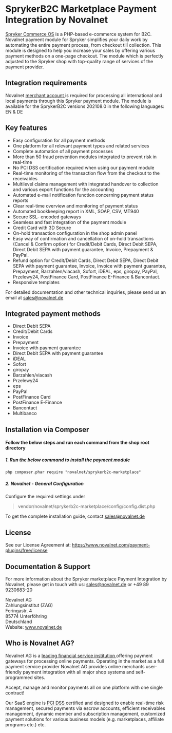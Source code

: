 # SprykerB2C Marketplace Payment Integration by Novalnet
<a href="https://www.novalnet.com/modul/spryker">Spryker Commerce OS</a> is a PHP-based e-commerce system for B2C. Novalnet payment module for Spryker simplifies your daily work by automating the entire payment process, from checkout till collection. This module is designed to help you increase your sales by offering various payment methods on a one-page checkout. The module which is perfectly adjusted to the Spryker shop with top-quality range of services of the payment provider.

## Integration requirements 
Novalnet <a href="https://www.novalnet.de/"> merchant account </a> is required for processing all international and local payments through this Spryker payment module. The module is available for the SprykerB2C versions 202108.0 in the following languages: EN & DE

## Key features 
-	Easy configuration for all payment methods
-	One platform for all relevant payment types and related services
-	Complete automation of all payment processes
-	More than 50 fraud prevention modules integrated to prevent risk in real-time
-	No PCI DSS certification required when using our payment module
-	Real-time monitoring of the transaction flow from the checkout to the receivables
-	Multilevel claims management with integrated handover to collection and various export functions for the accounting
-	Automated e-mail notification function concerning payment status reports
-	Clear real-time overview and monitoring of payment status
-	Automated bookkeeping report in XML, SOAP, CSV, MT940
-	Secure SSL- encoded gateways
-	Seamless and fast integration of the payment module
-	Credit Card with 3D Secure
-	On-hold transaction configuration in the shop admin panel
-	Easy way of confirmation and cancellation of on-hold transactions (Cancel & Confirm option) for Credit/Debit Cards, Direct Debit SEPA, Direct Debit SEPA with payment guarantee, Invoice, Prepayment & PayPal.
-	Refund option for Credit/Debit Cards, Direct Debit SEPA, Direct Debit SEPA with payment guarantee, Invoice, Invoice with payment guarantee, Prepayment, Barzahlen/viacash, Sofort, iDEAL, eps, giropay, PayPal, Przelewy24, PostFinance Card, PostFinance E-Finance & Bancontact.
-	Responsive templates

For detailed documentation and other technical inquiries, please send us an email at <a href="mailto:sales@novalnet.de"> sales@novalnet.de </a>

## Integrated payment methods
-	Direct Debit SEPA
-	Credit/Debit Cards
-	Invoice
-	Prepayment
-	Invoice with payment guarantee
-	Direct Debit SEPA with payment guarantee
-	iDEAL
-	Sofort
-	giropay
-	Barzahlen/viacash
-	Przelewy24
-	eps
-	PayPal
-	PostFinance Card
-	PostFinance E-Finance
-	Bancontact
-	Multibanco
    
##  Installation via Composer

#### Follow the below steps and run each command from the shop root directory
 ##### 1. Run the below command to install the payment module

 ```
 php composer.phar require "novalnet/sprykerb2c-marketplace"
 ```

 ##### 2. Novalnet - General Configuration  
Configure the required settings under 
> vendor/novalnet/sprykerb2c-marketplace/config/config.dist.php

To get the complete installation guide, contact <a href="mailto:sales@novalnet.de"> sales@novalnet.de </a>

## License
See our License Agreement at: https://www.novalnet.com/payment-plugins/free/license

## Documentation & Support
For more information about the Spryker marketplace Payment Integration by Novalnet, please get in touch with us: <a href="mailto:sales@novalnet.de"> sales@novalnet.de </a> or +49 89 9230683-20<br>

Novalnet AG<br>
Zahlungsinstitut (ZAG)<br>
Feringastr. 4<br>
85774 Unterföhring<br>
Deutschland<br>
Website: www.novalnet.de 

## Who is Novalnet AG?
<p>Novalnet AG is a <a href="https://www.novalnet.de/zahlungsinstitut"> leading financial service institution </a> offering payment gateways for processing online payments. Operating in the market as a full payment service provider Novalnet AG provides online merchants user-friendly payment integration with all major shop systems and self-programmed sites.</p> 
<p>Accept, manage and monitor payments all on one platform with one single contract!</p>
<p>Our SaaS engine is <a href="https://www.novalnet.de/pci-dss-zertifizierung"> PCI DSS </a> certified and designed to enable real-time risk management, secured payments via escrow accounts, efficient receivables management, dynamic member and subscription management, customized payment solutions for various business models (e.g. marketplaces, affiliate programs etc.) etc.</p>
